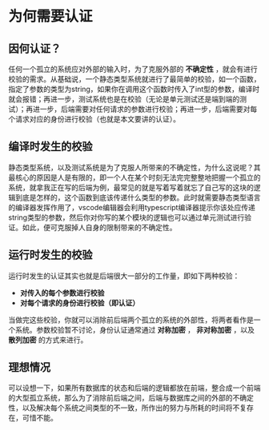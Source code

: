 # 为何需要认证

## 因何认证？

任何一个孤立的系统应对外部的输入时，为了克服外部的 **不确定性** ，就会有进行校验的需求。从基础说，一个静态类型系统就进行了最简单的校验，如一个函数，指定了参数的类型为string，如果你在调用这个函数时传入了int型的参数，编译时就会报错；再进一步，测试系统也是在校验（无论是单元测试还是端到端的测试）；再进一步，后端需要对任何请求的参数进行校验；再进一步，后端需要对每个请求对应的身份进行校验（也就是本文要讲的认证）。

## 编译时发生的校验

静态类型系统，以及测试系统是为了克服人所带来的不确定性，为什么这说呢？其最核心的原因是人是有限的，即一个人在某个时刻无法完完整整地把握一个孤立的系统，就拿我正在写的后端为例，最常见的就是写着写着就忘了自己写的这块的逻辑到底是怎样的，这个函数到底该传递什么类型的参数。此时就需要静态类型语言的编译器发挥作用了，vscode编辑器会利用typescript编译器提示你该处应传递string类型的参数，然后你对你写的某个模块的逻辑也可以通过单元测试进行验证。如此，便可克服掉人自身的限制带来的不确定性。

## 运行时发生的校验

运行时发生的认证其实也就是后端很大一部分的工作量，即如下两种校验：

- **对传入的每个参数进行校验**
- **对每个请求的身份进行校验（即认证）**

当做完这些校验，你就可以消除前后端两个孤立的系统的外部性，将两者看作是一个系统。参数校验暂不讨论，身份认证通常通过 **对称加密** ， **非对称加密** ，以及 **散列加密** 的方式来进行。

## 理想情况

可以设想一下，如果所有数据库的状态和后端的逻辑都放在前端，整合成一个前端的大型孤立系统，那么为了消除前后端之间，后端与数据库之间的外部的不确定性，以及解决每个系统之间类型的不一致，所作出的努力与所耗的时间将不复存在，可惜不能。